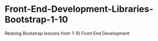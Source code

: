 # Front-End-Development-Libraries-Bootstrap-1-10
Redoing Bootstrap lessons from 1-10 Front End Development
